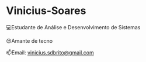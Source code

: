 # Vinicius-Soares


💻Estudante de Análise e Desenvolvimento de Sistemas

😍Amante de tecno

📫Email: vinicius.sdbrito@gmail.com


